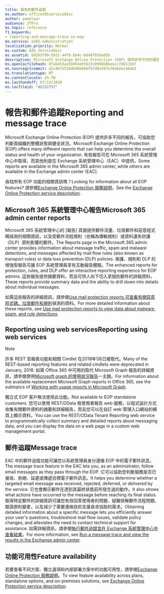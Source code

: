 ```yaml
---
title: 報告和郵件追蹤
ms.author: office365servicedesc
author: pamelaar
audience: ITPro
ms.topic: reference
f1_keywords:
- reporting-and-message-trace-in-eop
ms.service: o365-administration
localization_priority: Normal
ms.custom: Adm_ServiceDesc
ms.assetid: b9263f99-5921-44fd-bb4c-0d487b59a656
description: Microsoft Exchange Online Protection (EOP) 提供許多不同的報告，可協助您判斷貴組織的整體狀態與健全狀況。 有些報告可在 Microsoft 365 系統管理中心中取得，而其他則是在 Exchange 系統管理中心（EAC）中提供。
ms.openlocfilehash: 0fab453ae50454e9f613c0996b8baacc7081cb97
ms.sourcegitcommit: d2cd67e52dd646b68bfbfd8a387e70a6da140a62
ms.translationtype: MT
ms.contentlocale: zh-TW
ms.lasthandoff: 07/14/2020
ms.locfileid: "45132757"
---
```

# <a name="reporting-and-message-trace"></a><span data-ttu-id="93678-104">報告和郵件追蹤</span><span class="sxs-lookup"><span data-stu-id="93678-104">Reporting and message trace</span></span>

<span data-ttu-id="93678-105">Microsoft Exchange Online Protection (EOP) 提供許多不同的報告，可協助您判斷貴組織的整體狀態與健全狀況。</span><span class="sxs-lookup"><span data-stu-id="93678-105">Microsoft Exchange Online Protection (EOP) offers many different reports that can help you determine the overall status and health of your organization.</span></span> <span data-ttu-id="93678-106">有些報告可在 Microsoft 365 系統管理中心中取得，而其他則是在 Exchange 系統管理中心（EAC）中提供。</span><span class="sxs-lookup"><span data-stu-id="93678-106">Some reports are available in the Microsoft 365 admin center, while others are available in the Exchange admin center (EAC).</span></span>

<span data-ttu-id="93678-107">尋找所有 EOP 功能的相關資訊嗎？</span><span class="sxs-lookup"><span data-stu-id="93678-107">Looking for information about all EOP features?</span></span> <span data-ttu-id="93678-108">請參閱[Exchange Online Protection 服務說明](exchange-online-protection-service-description.md)。</span><span class="sxs-lookup"><span data-stu-id="93678-108">See the [Exchange Online Protection service description](exchange-online-protection-service-description.md).</span></span>

## <a name="microsoft-365-admin-center-reports"></a><span data-ttu-id="93678-109">Microsoft 365 系統管理中心報告</span><span class="sxs-lookup"><span data-stu-id="93678-109">Microsoft 365 admin center reports</span></span>

<span data-ttu-id="93678-110">Microsoft 365 系統管理中心的 [報告] 頁面提供郵件流量、垃圾郵件和惡意程式碼偵測的相關資訊，以及受郵件流程規則（也稱為傳輸規則）或資料遺失防護（DLP）原則影響的郵件。</span><span class="sxs-lookup"><span data-stu-id="93678-110">The Reports page in the Microsoft 365 admin center provides information about message traffic, spam and malware detections, and messages affected by mail flow rules (also known as transport rules) or data loss prevention (DLP) policies.</span></span> <span data-ttu-id="93678-111">保護、規則和 DLP 的增強型報告可讓 EOP 系統管理員享有互動報告體驗。</span><span class="sxs-lookup"><span data-stu-id="93678-111">The enhanced reports for protection, rules, and DLP offer an interactive reporting experience for EOP admins.</span></span> <span data-ttu-id="93678-112">這些報告提供摘要資料，而且可供人向下切入至個別郵件的詳細資料。</span><span class="sxs-lookup"><span data-stu-id="93678-112">These reports provide summary data and the ability to drill down into details about individual messages.</span></span>

<span data-ttu-id="93678-113">如需這些報告的詳細資訊，請參閱[Use mail protection reports 可查看有關惡意程式碼、垃圾郵件和規則](https://docs.microsoft.com/exchange/monitoring/use-mail-protection-reports)偵測的資料。</span><span class="sxs-lookup"><span data-stu-id="93678-113">For more detailed information about these reports, see [Use mail protection reports to view data about malware, spam, and rule detections](https://docs.microsoft.com/exchange/monitoring/use-mail-protection-reports).</span></span>

## <a name="reporting-using-web-services"></a><span data-ttu-id="93678-114">Reporting using web services</span><span class="sxs-lookup"><span data-stu-id="93678-114">Reporting using web services</span></span>

> [!NOTE]
> <span data-ttu-id="93678-115">許多 REST 型報表功能和相關 Cmdlet 在2018年1月已被取代。</span><span class="sxs-lookup"><span data-stu-id="93678-115">Many of the REST-based reporting features and related cmdlets were deprecated in January, 2018.</span></span> <span data-ttu-id="93678-116">如需 Office 365 中可用的取代 Microsoft Graph 報告的詳細資訊，請參閱使用[Microsoft graph 的使用狀況報告](https://go.microsoft.com/fwlink/p/?LinkID=865135)一主題。</span><span class="sxs-lookup"><span data-stu-id="93678-116">For information about the available replacement Microsoft Graph reports in Office 365, see the subtopics of [Working with usage reports in Microsoft Graph](https://go.microsoft.com/fwlink/p/?LinkID=865135).</span></span>

<span data-ttu-id="93678-117">獨立式 EOP 客戶無法使用此功能。</span><span class="sxs-lookup"><span data-stu-id="93678-117">Not available to EOP standalone customers.</span></span> <span data-ttu-id="93678-118">您可以使用 REST/OData 租使用者報告 web 服務，以程式設計方式收集有關郵件資料的摘要和詳細報告，而且您可以在自訂 web 管理入口網站的網頁上顯示資料。</span><span class="sxs-lookup"><span data-stu-id="93678-118">You can use the REST/OData Tenant Reporting web service to programmatically collect summary and detailed reports about messaging data, and you can display the data on a web page in a custom web management portal.</span></span>

## <a name="message-trace"></a><span data-ttu-id="93678-119">郵件追蹤</span><span class="sxs-lookup"><span data-stu-id="93678-119">Message trace</span></span>

<span data-ttu-id="93678-120">EAC 中的郵件追蹤功能可讓您以系統管理員身分遵循 EOP 中的電子郵件訊息。</span><span class="sxs-lookup"><span data-stu-id="93678-120">The message trace feature in the EAC lets you, as an administrator, follow email messages as they pass through the EOP.</span></span> <span data-ttu-id="93678-121">它可以協助您判斷服務是否已接收、拒絕、延遲或傳遞目標電子郵件訊息。</span><span class="sxs-lookup"><span data-stu-id="93678-121">It helps you determine whether a targeted email message was received, rejected, deferred, or delivered by the service.</span></span> <span data-ttu-id="93678-122">它也會顯示郵件在達到其最終狀態前所發生過的動作。</span><span class="sxs-lookup"><span data-stu-id="93678-122">It also shows what actions have occurred to the message before reaching its final status.</span></span> <span data-ttu-id="93678-123">取得特定郵件的詳細資訊可讓您有效回答使用者的問題、疑難排解郵件流程問題、驗證原則變更，以及減少了需要連絡技術支援尋求協助的需求。</span><span class="sxs-lookup"><span data-stu-id="93678-123">Obtaining detailed information about a specific message lets you efficiently answer your user's questions, troubleshoot mail flow issues, validate policy changes, and alleviates the need to contact technical support for assistance.</span></span> <span data-ttu-id="93678-124">如需詳細資訊，請參閱[執行郵件追蹤並在 Exchange 系統管理中心中查看結果](https://docs.microsoft.com/exchange/monitoring/trace-an-email-message/run-a-message-trace-and-view-results)。</span><span class="sxs-lookup"><span data-stu-id="93678-124">For more information, see [Run a message trace and view the results in the Exchange admin center](https://docs.microsoft.com/exchange/monitoring/trace-an-email-message/run-a-message-trace-and-view-results).</span></span>

## <a name="feature-availability"></a><span data-ttu-id="93678-125">功能可用性</span><span class="sxs-lookup"><span data-stu-id="93678-125">Feature availability</span></span>

<span data-ttu-id="93678-126">若要查看不同方案、獨立選項和內部部署方案中的功能可用性，請參閱[Exchange Online Protection 服務說明](exchange-online-protection-service-description.md)。</span><span class="sxs-lookup"><span data-stu-id="93678-126">To view feature availability across plans, standalone options, and on-premises solutions, see [Exchange Online Protection service description](exchange-online-protection-service-description.md).</span></span>
